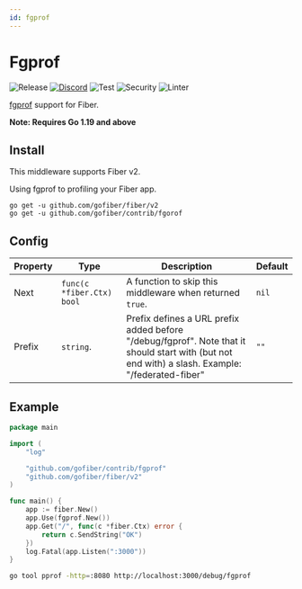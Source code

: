 ```yaml
---
id: fgprof
---
```


# Fgprof

![Release](https://img.shields.io/github/v/tag/gofiber/contrib?filter=fgprof*)
[![Discord](https://img.shields.io/discord/704680098577514527?style=flat&label=%F0%9F%92%AC%20discord&color=00ACD7)](https://gofiber.io/discord)
![Test](https://github.com/gofiber/contrib/workflows/Tests/badge.svg)
![Security](https://github.com/gofiber/contrib/workflows/Security/badge.svg)
![Linter](https://github.com/gofiber/contrib/workflows/Linter/badge.svg)

[fgprof](https://github.com/felixge/fgprof) support for Fiber.

**Note: Requires Go 1.19 and above**

## Install

This middleware supports Fiber v2.

Using fgprof to profiling your Fiber app.

```
go get -u github.com/gofiber/fiber/v2
go get -u github.com/gofiber/contrib/fgorof
```

## Config

| Property | Type                      | Description                                                                                                                                      | Default |
|----------|---------------------------|--------------------------------------------------------------------------------------------------------------------------------------------------|---------|
| Next     | `func(c *fiber.Ctx) bool` | A function to skip this middleware when returned `true`.                                                                                         | `nil`   |
| Prefix   | `string`.                 | Prefix defines a URL prefix added before "/debug/fgprof". Note that it should start with (but not end with) a slash. Example: "/federated-fiber" | `""`    |

## Example

```go
package main

import (
	"log"

	"github.com/gofiber/contrib/fgprof"
	"github.com/gofiber/fiber/v2"
)

func main() {
	app := fiber.New()
	app.Use(fgprof.New())
	app.Get("/", func(c *fiber.Ctx) error {
		return c.SendString("OK")
	})
	log.Fatal(app.Listen(":3000"))
}
```

```bash
go tool pprof -http=:8080 http://localhost:3000/debug/fgprof
```
